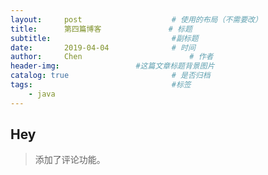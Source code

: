 ```yaml
---
layout:     post   				    # 使用的布局（不需要改）
title:      第四篇博客 				# 标题 
subtitle:                           #副标题
date:       2019-04-04 				# 时间
author:     Chen 						# 作者
header-img:              	#这篇文章标题背景图片
catalog: true 						# 是否归档
tags:								#标签
    - java
---
```


## Hey
>添加了评论功能。
